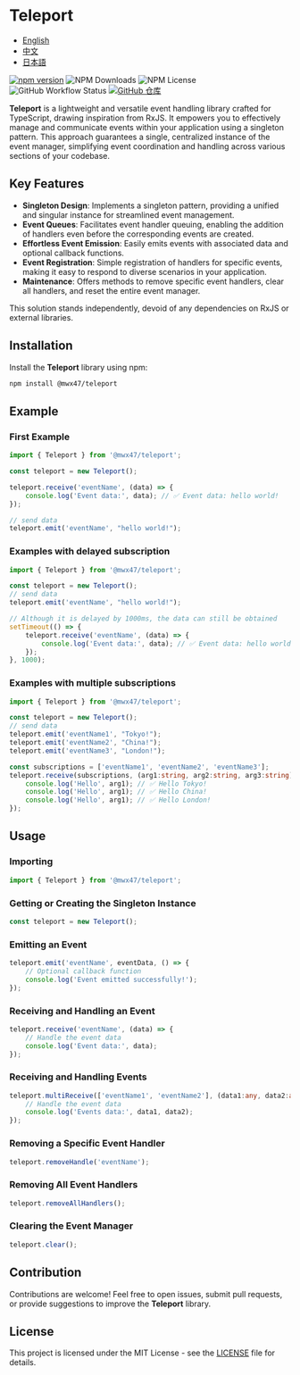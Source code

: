 # Teleport

- [English](README.md)
- [中文](README-zh.md)
- [日本語](README-ja.md)

[![npm version](https://badge.fury.io/js/@mwx47%2Fteleport.svg)](https://badge.fury.io/js/@mwx47%2Fteleport)
![NPM Downloads](https://img.shields.io/npm/dw/@mwx47/teleport)
![NPM License](https://img.shields.io/npm/l/@mwx47/teleport)
![GitHub Workflow Status](https://github.com/weixiangmeng521/teleport/actions/workflows/master.yml/badge.svg)
[![GitHub 仓库](https://img.shields.io/badge/GitHub-Repo-blue.svg)](https://github.com//weixiangmeng521/teleport)

**Teleport** is a lightweight and versatile event handling library crafted for TypeScript, drawing inspiration from RxJS. It empowers you to effectively manage and communicate events within your application using a singleton pattern. This approach guarantees a single, centralized instance of the event manager, simplifying event coordination and handling across various sections of your codebase.

## Key Features

- **Singleton Design**: Implements a singleton pattern, providing a unified and singular instance for streamlined event management.
- **Event Queues**: Facilitates event handler queuing, enabling the addition of handlers even before the corresponding events are created.
- **Effortless Event Emission**: Easily emits events with associated data and optional callback functions.
- **Event Registration**: Simple registration of handlers for specific events, making it easy to respond to diverse scenarios in your application.
- **Maintenance**: Offers methods to remove specific event handlers, clear all handlers, and reset the entire event manager.

This solution stands independently, devoid of any dependencies on RxJS or external libraries.

## Installation

Install the **Teleport** library using npm:

```bash
npm install @mwx47/teleport
```

## Example

### First Example
```typescript
import { Teleport } from '@mwx47/teleport';

const teleport = new Teleport();

teleport.receive('eventName', (data) => {
    console.log('Event data:', data); // ✅ Event data: hello world! 
});

// send data
teleport.emit('eventName', "hello world!");
```

### Examples with delayed subscription
```typescript
import { Teleport } from '@mwx47/teleport';

const teleport = new Teleport();
// send data
teleport.emit('eventName', "hello world!");

// Although it is delayed by 1000ms, the data can still be obtained
setTimeout(() => {
    teleport.receive('eventName', (data) => {
        console.log('Event data:', data); // ✅ Event data: hello world! 
    });
}, 1000);
```

### Examples with multiple subscriptions
```typescript
import { Teleport } from '@mwx47/teleport';

const teleport = new Teleport();
// send data
teleport.emit('eventName1', "Tokyo!");
teleport.emit('eventName2', "China!");
teleport.emit('eventName3', "London!");

const subscriptions = ['eventName1', 'eventName2', 'eventName3'];
teleport.receive(subscriptions, (arg1:string, arg2:string, arg3:string) => {
    console.log('Hello', arg1); // ✅ Hello Tokyo!
    console.log('Hello', arg1); // ✅ Hello China!
    console.log('Hello', arg1); // ✅ Hello London!
});
```

## Usage

### Importing

```typescript
import { Teleport } from '@mwx47/teleport';
```

### Getting or Creating the Singleton Instance

```typescript
const teleport = new Teleport();
```

### Emitting an Event

```typescript
teleport.emit('eventName', eventData, () => {
    // Optional callback function
    console.log('Event emitted successfully!');
});
```

### Receiving and Handling an Event

```typescript
teleport.receive('eventName', (data) => {
    // Handle the event data
    console.log('Event data:', data);
});
```

### Receiving and Handling Events

```typescript
teleport.multiReceive(['eventName1', 'eventName2'], (data1:any, data2:any) => {
    // Handle the event data
    console.log('Events data:', data1, data2);
});
```

### Removing a Specific Event Handler

```typescript
teleport.removeHandle('eventName');
```

### Removing All Event Handlers

```typescript
teleport.removeAllHandlers();
```

### Clearing the Event Manager

```typescript
teleport.clear();
```

## Contribution

Contributions are welcome! Feel free to open issues, submit pull requests, or provide suggestions to improve the **Teleport** library.

## License

This project is licensed under the MIT License - see the [LICENSE](LICENSE) file for details. 